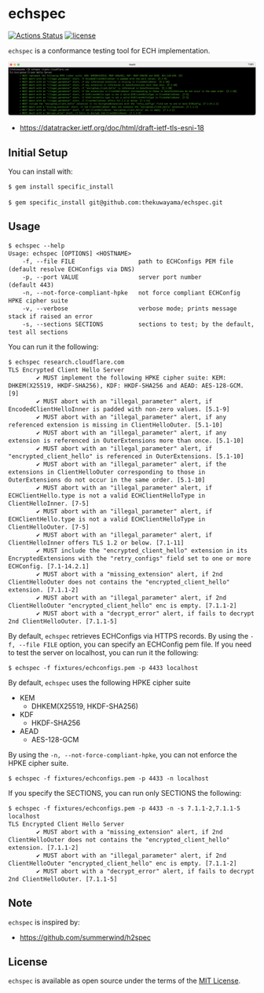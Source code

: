 # echspec

[![Actions Status](https://github.com/thekuwayama/echspec/actions/workflows/ci.yml/badge.svg)](https://github.com/thekuwayama/echspec/actions/workflows/ci.yml)
[![license](https://img.shields.io/badge/license-MIT-brightgreen.svg)](LICENSE.txt)

`echspec` is a conformance testing tool for ECH implementation.

![echspec demo](docs/echspec-demo.png)

- https://datatracker.ietf.org/doc/html/draft-ietf-tls-esni-18

## Initial Setup

You can install with:

```sh-session
$ gem install specific_install

$ gem specific_install git@github.com:thekuwayama/echspec.git
```

## Usage

```sh-session
$ echspec --help
Usage: echspec [OPTIONS] <HOSTNAME>
    -f, --file FILE                  path to ECHConfigs PEM file       (default resolve ECHConfigs via DNS)
    -p, --port VALUE                 server port number                (default 443)
    -n, --not-force-compliant-hpke   not force compliant ECHConfig HPKE cipher suite
    -v, --verbose                    verbose mode; prints message stack if raised an error
    -s, --sections SECTIONS          sections to test; by the default, test all sections
```

You can run it the following:

```sh-session
$ echspec research.cloudflare.com
TLS Encrypted Client Hello Server
        ✔ MUST implement the following HPKE cipher suite: KEM: DHKEM(X25519, HKDF-SHA256), KDF: HKDF-SHA256 and AEAD: AES-128-GCM. [9]
        ✔ MUST abort with an "illegal_parameter" alert, if EncodedClientHelloInner is padded with non-zero values. [5.1-9]
        ✔ MUST abort with an "illegal_parameter" alert, if any referenced extension is missing in ClientHelloOuter. [5.1-10]
        ✔ MUST abort with an "illegal_parameter" alert, if any extension is referenced in OuterExtensions more than once. [5.1-10]
        ✔ MUST abort with an "illegal_parameter" alert, if "encrypted_client_hello" is referenced in OuterExtensions. [5.1-10]
        ✔ MUST abort with an "illegal_parameter" alert, if the extensions in ClientHelloOuter corresponding to those in OuterExtensions do not occur in the same order. [5.1-10]
        ✔ MUST abort with an "illegal_parameter" alert, if ECHClientHello.type is not a valid ECHClientHelloType in ClientHelloInner. [7-5]
        ✔ MUST abort with an "illegal_parameter" alert, if ECHClientHello.type is not a valid ECHClientHelloType in ClientHelloOuter. [7-5]
        ✔ MUST abort with an "illegal_parameter" alert, if ClientHelloInner offers TLS 1.2 or below. [7.1-11]
        ✔ MUST include the "encrypted_client_hello" extension in its EncryptedExtensions with the "retry_configs" field set to one or more ECHConfig. [7.1-14.2.1]
        ✔ MUST abort with a "missing_extension" alert, if 2nd ClientHelloOuter does not contains the "encrypted_client_hello" extension. [7.1.1-2]
        ✔ MUST abort with an "illegal_parameter" alert, if 2nd ClientHelloOuter "encrypted_client_hello" enc is empty. [7.1.1-2]
        ✔ MUST abort with a "decrypt_error" alert, if fails to decrypt 2nd ClientHelloOuter. [7.1.1-5]
```

By default, `echspec` retrieves ECHConfigs via HTTPS records. By using the `-f, --file FILE` option, you can specify an ECHConfig pem file. If you need to test the server on localhost, you can run it the following:

```sh-session
$ echspec -f fixtures/echconfigs.pem -p 4433 localhost
```

By default, `echspec` uses the following HPKE cipher suite

- KEM
  - DHKEM(X25519, HKDF-SHA256)
- KDF
  - HKDF-SHA256
- AEAD
  - AES-128-GCM

By using the `-n, --not-force-compliant-hpke`, you can not enforce the HPKE cipher suite.

```sh-session
$ echspec -f fixtures/echconfigs.pem -p 4433 -n localhost
```

If you specify the SECTIONS, you can run only SECTIONS the following:

```sh-session
$ echspec -f fixtures/echconfigs.pem -p 4433 -n -s 7.1.1-2,7.1.1-5 localhost
TLS Encrypted Client Hello Server
        ✔ MUST abort with a "missing_extension" alert, if 2nd ClientHelloOuter does not contains the "encrypted_client_hello" extension. [7.1.1-2]
        ✔ MUST abort with an "illegal_parameter" alert, if 2nd ClientHelloOuter "encrypted_client_hello" enc is empty. [7.1.1-2]
        ✔ MUST abort with a "decrypt_error" alert, if fails to decrypt 2nd ClientHelloOuter. [7.1.1-5]
```

## Note

`echspec` is inspired by:

- https://github.com/summerwind/h2spec

## License

`echspec` is available as open source under the terms of the [MIT License](http://opensource.org/licenses/MIT).
